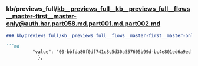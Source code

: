 ### kb/previews_full/kb__previews_full__kb__previews_full__flows__master-first__master-only@auth.har.part058.md.part001.md.part002.md

```md
### kb/previews_full/kb__previews_full__flows__master-first__master-only@auth.har.part058.md.part001.md (part 002)

```md
          "value": "00-bbfda80f0df741c8c5d30a557605b99d-bc4e801ed6a9edf3-01"
            },

```

```

```
